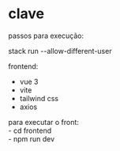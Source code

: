 # clave

passos para execução:

stack run --allow-different-user


frontend:
 - vue 3
 - vite
 - tailwind css
 - axios

para executar o front: \
    - cd frontend \
    - npm run dev